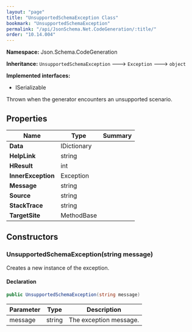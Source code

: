 ```yaml
---
layout: "page"
title: "UnsupportedSchemaException Class"
bookmark: "UnsupportedSchemaException"
permalink: "/api/JsonSchema.Net.CodeGeneration/:title/"
order: "10.14.004"
---
```

**Namespace:** Json.Schema.CodeGeneration

**Inheritance:**
`UnsupportedSchemaException`
 🡒 
`Exception`
 🡒 
`object`

**Implemented interfaces:**

- ISerializable

Thrown when the generator encounters an unsupported scenario.

## Properties

| Name | Type | Summary |
|---|---|---|
| **Data** | IDictionary |  |
| **HelpLink** | string |  |
| **HResult** | int |  |
| **InnerException** | Exception |  |
| **Message** | string |  |
| **Source** | string |  |
| **StackTrace** | string |  |
| **TargetSite** | MethodBase |  |

## Constructors

### UnsupportedSchemaException(string message)

Creates a new instance of the exception.

#### Declaration

```c#
public UnsupportedSchemaException(string message)
```

| Parameter | Type | Description |
|---|---|---|
| message | string | The exception message. |


